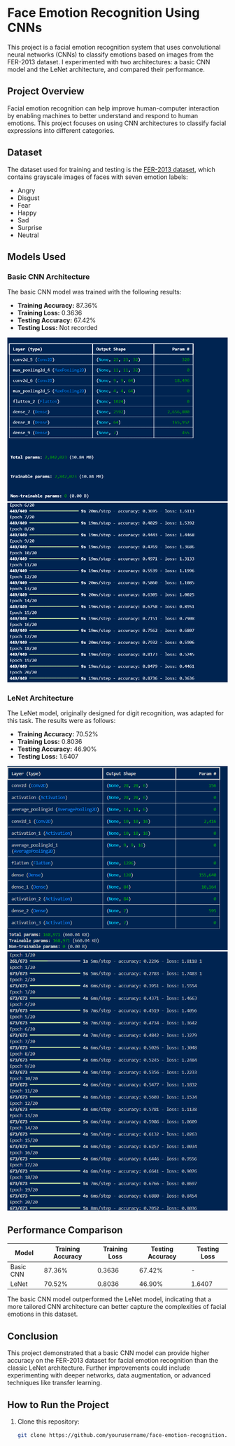 # Face Emotion Recognition Using CNNs

This project is a facial emotion recognition system that uses convolutional neural networks (CNNs) to classify emotions based on images from the FER-2013 dataset. I experimented with two architectures: a basic CNN model and the LeNet architecture, and compared their performance.

## Project Overview

Facial emotion recognition can help improve human-computer interaction by enabling machines to better understand and respond to human emotions. This project focuses on using CNN architectures to classify facial expressions into different categories.

## Dataset

The dataset used for training and testing is the [FER-2013 dataset](https://www.kaggle.com/datasets/msambare/fer2013), which contains grayscale images of faces with seven emotion labels: 
- Angry
- Disgust
- Fear
- Happy
- Sad
- Surprise
- Neutral

## Models Used

### Basic CNN Architecture
The basic CNN model was trained with the following results:
- **Training Accuracy:** 87.36%
- **Training Loss:** 0.3636
- **Testing Accuracy:** 67.42%
- **Testing Loss:** Not recorded

![Basic CNN Model Summary](pictures\basic_cnn_summary.png)
![Basic CNN Training Results](pictures\basic_cnn_training.png)

### LeNet Architecture
The LeNet model, originally designed for digit recognition, was adapted for this task. The results were as follows:
- **Training Accuracy:** 70.52%
- **Training Loss:** 0.8036
- **Testing Accuracy:** 46.90%
- **Testing Loss:** 1.6407

![LeNet Model Summary](pictures\lenet_cnn_summary.png)
![LeNet Training Results](pictures\lenet_cnn_training.png)

## Performance Comparison

| Model       | Training Accuracy | Training Loss | Testing Accuracy | Testing Loss |
|-------------|-------------------|---------------|------------------|--------------|
| Basic CNN   | 87.36%            | 0.3636        | 67.42%           | -            |
| LeNet       | 70.52%            | 0.8036        | 46.90%           | 1.6407       |

The basic CNN model outperformed the LeNet model, indicating that a more tailored CNN architecture can better capture the complexities of facial emotions in this dataset.

## Conclusion

This project demonstrated that a basic CNN model can provide higher accuracy on the FER-2013 dataset for facial emotion recognition than the classic LeNet architecture. Further improvements could include experimenting with deeper networks, data augmentation, or advanced techniques like transfer learning.

## How to Run the Project

1. Clone this repository:
   ```bash
   git clone https://github.com/yourusername/face-emotion-recognition.git
